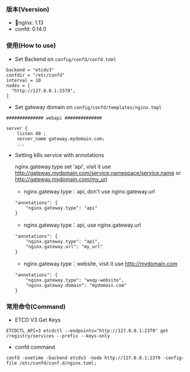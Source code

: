 ### 版本(Vsersion)
* nginx: 1.13
* confd: 0.14.0

### 使用(How to use)
* Set Backend on `config/confd/confd.toml`
```
backend = "etcdv3"
confdir = "/etc/confd"
interval = 10
nodes = [
  "http://127.0.0.1:2379",
]
```

* Set gateway domain on `config/confd/templates/nginx.tmpl`
```
############## webapi ##############

server {
    listen 80 ;
    server_name gateway.mydomain.com;
    ...
```

* Setting k8s service with annotations

    nginx.gateway.type set 'api', visit it use http://gateway.mydomain.com/service.namespace/service.name or http://gateway.mydomain.com/my_url

    * nginx.gateway.type：api, don't use nginx.gateway.url
    ```
    "annotations": {
        "nginx.gateway.type": "api"
    }
    ```

    * nginx.gateway.type：api, use nginx.gateway.url
    ```
    "annotations": {
        "nginx.gateway.type": "api",
        "nginx.gateway.url": "my_url"
    }
    ```

    * nginx.gateway.type：website, visit it use http://mydomain.com
    ```
    "annotations": {
        "nginx.gateway.type": "wxqy-website",
        "nginx.gateway.domain": "mydomain.com"
    }
    ```

### 常用命令(Command)
* ETCD V3 Get Keys
```
ETCDCTL_API=3 etcdctl --endpoints="http://127.0.0.1:2379" get /registry/services --prefix --keys-only
```

* confd command
```
confd -onetime -backend etcdv3 -node http://127.0.0.1:2379 -config-file /etc/confd/conf.d/nginx.toml;
```